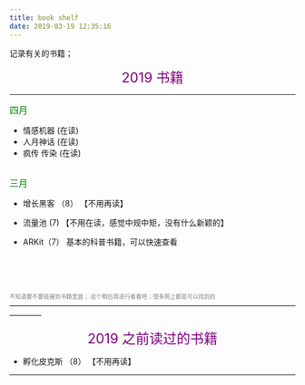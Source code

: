 ```yaml
---
title: book shelf
date: 2019-03-19 12:35:16
---
```



记录有关的书籍；

<div align="center"> 
	<font size=5 color="purple">2019 书籍</font>
</div>
<hr/>



<div>
<div>
	<font size=3 color="green">四月</font>
</div>

* 情感机器  (在读)
* 人月神话  (在读)
* 疯传 传染 (在读)


<br/>
</div>

<div>
	<font size=3 color="green">三月</font>
</div>

 * 增长黑客 	（8） 【不用再读】
 * 流量池  	(7)  【不用在读，感觉中规中矩，没有什么新颖的】

* ARKit（7） 基本的科普书籍，可以快速查看


<br/>

<br/><br/>
<font size=1 color="gray">不知道要不要链接到书籍里面； 这个稍后再进行看看吧；很多网上都是可以找到的</font>
————————————————————————————————————————
<div align="center"> 
	<font size=5 color="purple">2019 之前读过的书籍</font>
</div>

 * 孵化皮克斯 （8） 【不用再读】

<hr/>
